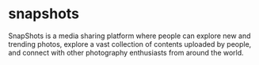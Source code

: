 # snapshots
SnapShots is a media sharing platform where people can explore new and trending photos, explore a vast collection of contents uploaded by people, and connect with other photography enthusiasts from around the world.
